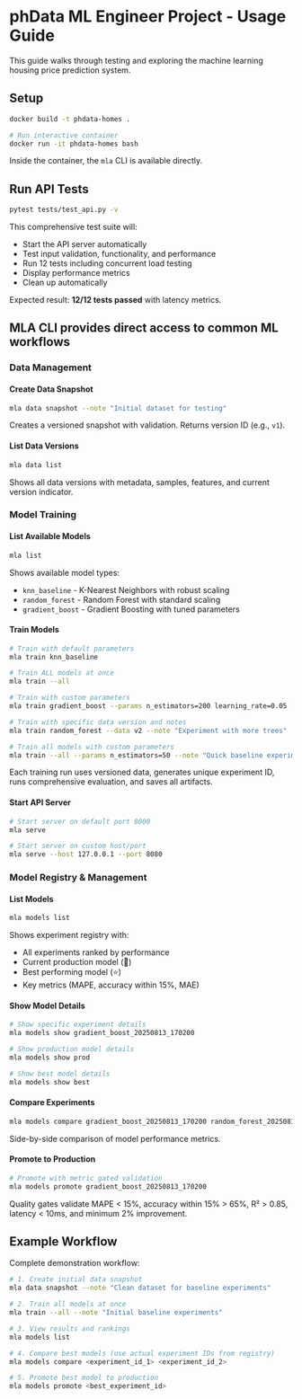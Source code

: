 # phData ML Engineer Project - Usage Guide

This guide walks through testing and exploring the machine learning housing price prediction system.

## Setup

```bash
docker build -t phdata-homes .

# Run interactive container
docker run -it phdata-homes bash
```
Inside the container, the `mla` CLI is available directly.

## Run API Tests

```bash
pytest tests/test_api.py -v
```

This comprehensive test suite will:
- Start the API server automatically
- Test input validation, functionality, and performance
- Run 12 tests including concurrent load testing
- Display performance metrics
- Clean up automatically

Expected result: **12/12 tests passed** with latency metrics.

## MLA CLI provides direct access to common ML workflows

### Data Management

#### Create Data Snapshot
```bash
mla data snapshot --note "Initial dataset for testing"
```
Creates a versioned snapshot with validation. Returns version ID (e.g., `v1`).

#### List Data Versions
```bash
mla data list
```
Shows all data versions with metadata, samples, features, and current version indicator.

### Model Training

#### List Available Models
```bash
mla list
```
Shows available model types:
- `knn_baseline` - K-Nearest Neighbors with robust scaling
- `random_forest` - Random Forest with standard scaling
- `gradient_boost` - Gradient Boosting with tuned parameters

#### Train Models
```bash
# Train with default parameters
mla train knn_baseline

# Train ALL models at once
mla train --all

# Train with custom parameters
mla train gradient_boost --params n_estimators=200 learning_rate=0.05

# Train with specific data version and notes
mla train random_forest --data v2 --note "Experiment with more trees"

# Train all models with custom parameters
mla train --all --params n_estimators=50 --note "Quick baseline experiments"
```

Each training run uses versioned data, generates unique experiment ID, runs comprehensive evaluation, and saves all artifacts.

#### Start API Server
```bash
# Start server on default port 8000
mla serve

# Start server on custom host/port
mla serve --host 127.0.0.1 --port 8080
```

### Model Registry & Management

#### List Models
```bash
mla models list
```
Shows experiment registry with:
- All experiments ranked by performance
- Current production model (🚀)
- Best performing model (⭐)
- Key metrics (MAPE, accuracy within 15%, MAE)

#### Show Model Details
```bash
# Show specific experiment details
mla models show gradient_boost_20250813_170200

# Show production model details
mla models show prod

# Show best model details
mla models show best
```

#### Compare Experiments
```bash
mla models compare gradient_boost_20250813_170200 random_forest_20250813_170233
```
Side-by-side comparison of model performance metrics.

#### Promote to Production
```bash
# Promote with metric gated validation
mla models promote gradient_boost_20250813_170200

```

Quality gates validate MAPE < 15%, accuracy within 15% > 65%, R² > 0.85, latency < 10ms, and minimum 2% improvement.

## Example Workflow

Complete demonstration workflow:

```bash
# 1. Create initial data snapshot
mla data snapshot --note "Clean dataset for baseline experiments"

# 2. Train all models at once
mla train --all --note "Initial baseline experiments"

# 3. View results and rankings
mla models list

# 4. Compare best models (use actual experiment IDs from registry)
mla models compare <experiment_id_1> <experiment_id_2>

# 5. Promote best model to production
mla models promote <best_experiment_id>

```
